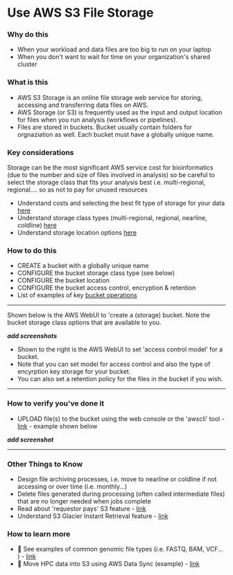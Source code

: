 # Use AWS S3 File Storage

### Why do this
 - When your workload and data files are too big to run on your laptop
 - When you don't want to wait for time on your organization's shared cluster

### What is this
  - AWS S3 Storage is an online file storage web service for storing, accessing and transferring data files on AWS. 
  - AWS Storage (or S3) is frequently used as the input and output location for files when you run analysis (workflows or pipelines).
  - Files are stored in buckets. Bucket usually contain folders for orgnaziation as well. Each bucket must have a globally unique name.  

### Key considerations
 Storage can be the most significant AWS service cost for bioinformatics (due to the number and size of files involved in analysis) so be careful to select the storage class that fits your analysis best i.e. multi-regional, regional.... so as not to pay for unused resources
 - Understand costs and selecting the best fit type of storage for your data [here](https://cloud.google.com/storage/docs/locations)
 - Understand storage class types (multi-regional, regional, nearline, coldline) [here](https://cloud.google.com/storage/docs/storage-classes)
 - Understand storage location options [here](https://cloud.google.com/about/locations)

### How to do this
 - CREATE a bucket with a globally unique name
 - CONFIGURE the bucket storage class type (see below)
 - CONFIGURE the bucket location 
 - CONFIGURE the bucket access control, encryption & retention
 - List of examples of key [bucket operations](https://www.thegeekstuff.com/2019/04/aws-s3-cli-examples/)

 ----

 Shown below is the AWS WebUI to 'create a (storage) bucket. Note the bucket storage class options that are available to you.

***add screenshots***

 - Shown to the right is the AWS WebUI to set 'access control model' for a bucket. 
 - Note that you can set model for access control and also the type of encyrption key storage for your bucket.
 - You can also set a retention policy for the files in the bucket if you wish.

 -----

### How to verify you've done it
 - UPLOAD file(s) to the bucket using the web console or the 'awscli' tool - [link](https://docs.aws.amazon.com/cli/latest/userguide/cli-services-s3-commands.html) - example shown below

***add screenshot***

----

### Other Things to Know
 - Design file archiving processes, i.e. move to nearline or coldline if not accessing or over time (i.e. monthly...)
 - Delete files generated during processing (often called intermediate files) that are no longer needed when jobs complete
 - Read about 'requestor pays' S3 feature - [link](https://docs.aws.amazon.com/AmazonS3/latest/userguide/RequesterPaysBuckets.html)
 - Understand S3 Glacier Instant Retrieval feature - [link](https://aws.amazon.com/s3/storage-classes/glacier/instant-retrieval/)

### How to learn more
 - 📘 See examples of common genomic file types (i.e. FASTQ, BAM, VCF... ) - [link](https://github.com/lynnlangit/aws-for-bioinformatics/blob/main/7_REF_Info/2_FILE-TYPES.md)
 - 📘 Move HPC data into S3 using AWS Data Sync (example) - [link](https://aws.amazon.com/blogs/storage/how-to-move-and-store-your-genomics-sequencing-data-with-aws-datasync/)

